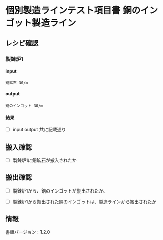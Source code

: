 # 個別製造ラインテスト項目書 銅のインゴット製造ライン

## レシピ確認

### 製錬炉1
#### input
    銅鉱石 30/m
#### output
    銅のインゴット 30/m
#### 結果
- [ ] input output 共に記載通り

## 搬入確認
- [ ] 製錬炉1に銅鉱石が搬入されたか

## 搬出確認
- [ ] 製錬炉1から、銅のインゴットが搬出されたか、
- [ ] 製錬炉1から搬出された銅のインゴットは、製造ラインから搬出されたか


## 情報
書類バージョン : 1.2.0
